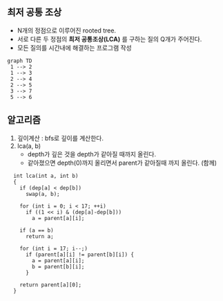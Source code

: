 ## 최저 공통 조상

- N개의 정점으로 이루어진 rooted tree.
- 서로 다른 두 정점의 **최저 공통조상(LCA)** 를 구하는 질의 Q개가 주어진다.
- 모든 질의를 시간내에 해결하는 프로그램 작성

```{mermaid}
graph TD
 1 --> 2
 1 --> 3
 2 --> 4
 2 --> 5
 3 --> 7
 5 --> 6
```

## 알고리즘

1. 깊이계산 : bfs로 깊이를 계산한다.
2. lca(a, b)
   - depth가 깊은 것을 depth가 같아질 때까지 올린다.
   - 같아졌으면 depth(0)까지 올리면서 parent가 같아질때 까지 올린다. (함께)

```
  int lca(int a, int b)
  {
    if (dep[a] < dep[b])
      swap(a, b);

    for (int i = 0; i < 17; ++i)
      if ((1 << i) & (dep[a]-dep[b]))
        a = parent[a][i];

    if (a == b)
      return a;

    for (int i = 17; i--;)
      if (parent[a][i] != parent[b][i]) {
        a = parent[a][i];
        b = parent[b][i];
      }

    return parent[a][0];
  }
```
